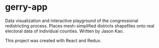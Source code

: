 # gerry-app

Data visualization and interactive playground of the congressional redistricting process. Places mesh-simplified districts shapefiles onto real electoral data of individual counties. Written by Jason Kao.

This project was created with React and Redux.

